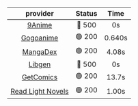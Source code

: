| **provider** | **Status** | **Time** |
|:--------:|:------:|:----:|
| [9Anime](https://9anime.to) | 🔴 500 | 0s |
| [Gogoanime](https://gogoanime.gg) | 🟢 200 | 0.640s |
| [MangaDex](https://mangadex.org) | 🟢 200 | 4.08s |
| [Libgen](http://libgen) | 🔴 500 | 0s |
| [GetComics](https://getcomics.info/) | 🟢 200 | 13.7s |
| [Read Light Novels](https://readlightnovels.net) | 🟢 200 | 1.00s |
